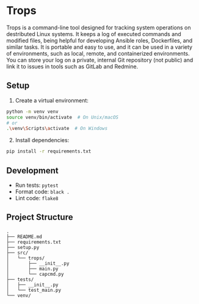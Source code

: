 # Trops

Trops is a command-line tool designed for tracking system operations on destributed Linux systems. It keeps a log of executed commands and modified files, being helpful for developing Ansible roles, Dockerfiles, and similar tasks. It is portable and easy to use, and it can be used in a variety of environments, such as local, remote, and containerized environments. You can store your log on a private, internal Git repository (not public) and link it to issues in tools such as GitLab and Redmine.

## Setup

1. Create a virtual environment:
```bash
python -m venv venv
source venv/bin/activate  # On Unix/macOS
# or
.\venv\Scripts\activate  # On Windows
```

2. Install dependencies:
```bash
pip install -r requirements.txt
```

## Development

- Run tests: `pytest`
- Format code: `black .`
- Lint code: `flake8`

## Project Structure

```
.
├── README.md
├── requirements.txt
├── setup.py
├── src/
│   └── trops/
│       ├── __init__.py
│       ├── main.py
│       └── capcmd.py
├── tests/
│   ├── __init__.py
│   └── test_main.py
└── venv/
``` 